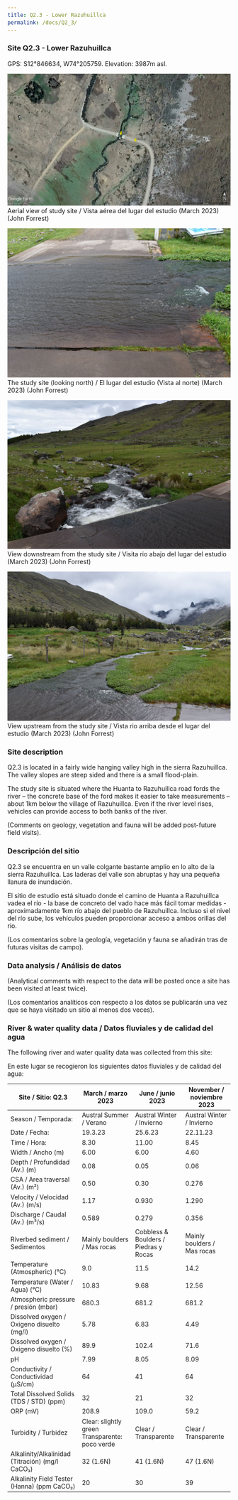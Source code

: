 ```yaml
---
title: Q2.3 - Lower Razuhuillca
permalink: /docs/Q2_3/
---
```



### Site Q2.3 - Lower Razuhuillca

GPS: S12°846634, W74°205759. 
Elevation:  3987m asl.


![Q2.3](/assets/sites/Q2.3.jpg)
Aerial view of study site / Vista aérea del lugar del estudio (March 2023) (John Forrest)


![Q2.3site](/assets/sites/Q2.3site.jpg)
The study site (looking north) / El lugar del estudio (Vista al norte) (March 2023) (John Forrest)


![Q2.3downstream](/assets/sites/Q2.3downstream.jpg)
View downstream from the study site / Visita rio abajo del lugar del estudio (March 2023) (John Forrest)


![Q2.3upstream](/assets/sites/Q2.3upstream.jpg)
View upstream from the study site / Vista rio arriba desde el lugar del estudio (March 2023) (John Forrest)


### Site description

Q2.3 is located in a fairly wide hanging valley high in the sierra Razuhuillca. The valley slopes are steep sided and there is a small flood-plain.

The study site is situated where the Huanta to Razuhuillca road fords the river – the concrete base of the ford makes it easier to take measurements – about 1km below the village of Razuhuillca. Even if the river level rises, vehicles can provide access to both banks of the river.

(Comments on geology, vegetation and fauna will be added post-future field visits).

### Descripción del sitio

Q2.3 se encuentra en un valle colgante bastante amplio en lo alto de la sierra Razuhuillca. Las laderas del valle son abruptas y hay una pequeña llanura de inundación.

El sitio de estudio está situado donde el camino de Huanta a Razuhuillca vadea el río - la base de concreto del vado hace más fácil tomar medidas - aproximadamente 1km río abajo del pueblo de Razuhuillca. Incluso si el nivel del río sube, los vehículos pueden proporcionar acceso a ambos orillas del rio.

(Los comentarios sobre la geología, vegetación y fauna se añadirán tras de futuras visitas de campo).


### Data analysis / Análisis de datos

(Analytical comments with respect to the data will be posted once a site has been visited at least twice).

(Los comentarios analíticos con respecto a los datos se publicarán una vez que se haya visitado un sitio al menos dos veces).


### River & water quality data / Datos fluviales y de calidad del agua

The following river and water quality data was collected from this site:

En este lugar se recogieron los siguientes datos fluviales y de calidad del agua:

|     Site / Sitio: Q2.3                                   |     March / marzo 2023                                   |     June / junio 2023                          |     November / noviembre 2023       |
|----------------------------------------------------------|----------------------------------------------------------|------------------------------------------------|-------------------------------------|
|     Season / Temporada:                                  |     Austral Summer / Verano                              |     Austral Winter / Invierno                  |     Austral Winter / Invierno       |
|     Date / Fecha:                                        |     19.3.23                                              |     25.6.23                                    |     22.11.23                        |
|     Time / Hora:                                         |     8.30                                                 |     11.00                                      |     8.45                            |
|     Width / Ancho (m)                                    |     6.00                                                 |     6.00                                       |     4.60                            |
|     Depth / Profundidad (Av.) (m)                        |     0.08                                                 |     0.05                                       |     0.06                            |
|     CSA / Area traversal (Av.) (m²)                      |     0.50                                                 |     0.30                                       |     0.276                           |
|     Velocity / Velocidad  (Av.) (m/s)                    |     1.17                                                 |     0.930                                      |     1.290                           |
|     Discharge / Caudal (Av.) (m³/s)                      |     0.589                                                |     0.279                                      |     0.356                           |
|     Riverbed sediment / Sedimentos                       |     Mainly boulders / Mas  rocas                         |     Cobbless & Boulders / Piedras y   Rocas    |     Mainly boulders / Mas  rocas    |
|     Temperature (Atmospheric) (°C)                       |     9.0                                                  |     11.5                                       |     14.2                            |
|     Temperature (Water / Agua) (°C)                      |     10.83                                                |     9.68                                       |     12.56                           |
|     Atmospheric pressure / presión (mbar)                |     680.3                                                |     681.2                                      |     681.2                           |
|     Dissolved oxygen /   Oxigeno disuelto (mg/l)         |     5.78                                                 |     6.83                                       |     4.49                            |
|     Dissolved oxygen / Oxigeno disuelto (%)              |     89.9                                                 |     102.4                                      |     71.6                            |
|     pH                                                   |     7.99                                                 |     8.05                                       |     8.09                            |
|     Conductivity / Conductividad (µS/cm)                 |     64                                                   |     41                                         |     64                              |
|     Total Dissolved Solids (TDS / STD)  (ppm)            |     32                                                   |     21                                         |     32                              |
|     ORP (mV)                                             |     208.9                                                |     109.0                                      |     59.2                            |
|     Turbidity / Turbidez                                 |     Clear: slightly green Transparente:   poco verde     |     Clear / Transparente                       |     Clear / Transparente            |
|     Alkalinity/Alkalinidad   (Titración) (mg/l CaCO₃)    |     32 (1.6N)                                            |     41 (1.6N)                                  |     47 (1.6N)                       |
|     Alkalinity Field Tester (Hanna) (ppm CaCO₃)          |     20                                                   |     30                                         |     39                              |

